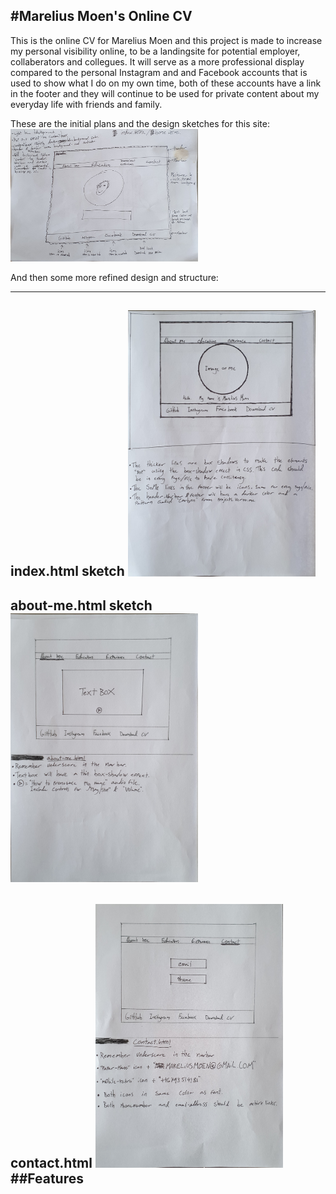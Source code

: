 #Marelius Moen's Online CV
-----
This is the online CV for Marelius Moen and this project is made to increase my personal visibility online, to be a landingsite for potential employer, collaberators and collegues. It will serve as a more professional display compared to the personal Instagram and and Facebook accounts that is used to show what I do on my own time, both of these accounts have a link in the footer and they will continue to be used for private content about my everyday life with friends and family.

These are the initial plans and the design sketches for this site:
<img src="assets/images/1st-sketch.jpg" width="300">

And then some more refined design and structure:

-----
index.html sketch
<img src="assets/images/index-html.jpg" width="300">
-----
about-me.html sketch
<img src="assets/images/aboutme-html.jpg" width="300">
-----
contact.html
<img src="assets/images/contact-html.jpg" width="300">
<br>
##Features 
-----

